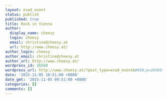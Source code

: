 ```yaml
---
layout: ecwd_event
status: publish
published: true
title: Rock in Vienna
author:
  display_name: cheesy
  login: cheesy
  email: christine@cheesy.at
  url: http://www.cheesy.at/
author_login: cheesy
author_email: christine@cheesy.at
author_url: http://www.cheesy.at/
wordpress_id: 26560
wordpress_url: http://www.cheesy.at/?post_type=ecwd_event&#038;p=26560
date: '2015-11-05 10:51:00 +0000'
date_gmt: '2015-11-05 09:51:00 +0000'
categories: []
comments: []
---
```

